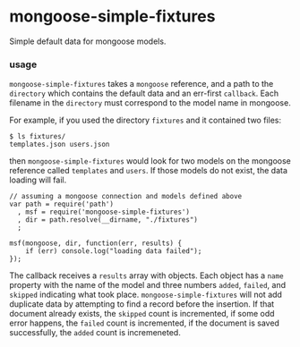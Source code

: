 # mongoose-simple-fixtures

Simple default data for mongoose models.


### usage

`mongoose-simple-fixtures` takes a `mongoose` reference, and a path to the `directory` which contains the default data and an err-first `callback`.  Each filename in the `directory` must correspond to the model name in mongoose.

For example, if you used the directory `fixtures` and it contained two files:

```
$ ls fixtures/
templates.json users.json
```

then `mongoose-simple-fixtures` would look for two models on the mongoose reference called `templates` and `users`.  If those models do not exist, the data loading will fail.

```
// assuming a mongoose connection and models defined above
var path = require('path')
  , msf = require('mongoose-simple-fixtures')
  , dir = path.resolve(__dirname, "./fixtures")
  ;

msf(mongoose, dir, function(err, results) {
    if (err) console.log("loading data failed");
});
```

The callback receives a `results` array with objects. Each object has a `name` property with the name of the model and three numbers `added`, `failed`, and `skipped` indicating what took place. `mongoose-simple-fixtures` will not add duplicate data by attempting to find a record before the insertion.  If that document already exists, the `skipped` count is incremented, if some odd error happens, the `failed` count is incremented, if the document is saved successfully, the `added` count is incremeneted.